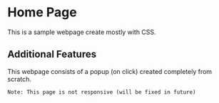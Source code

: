 # Home Page
This is a sample webpage create mostly with CSS.

## Additional Features
This webpage consists of a popup (on click) created completely from scratch.

```Note: This page is not responsive (will be fixed in future)```
